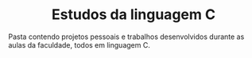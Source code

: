 <h1 align="center">Estudos da linguagem C</h1>

Pasta contendo projetos pessoais e trabalhos desenvolvidos durante as aulas da faculdade, todos em linguagem C.
